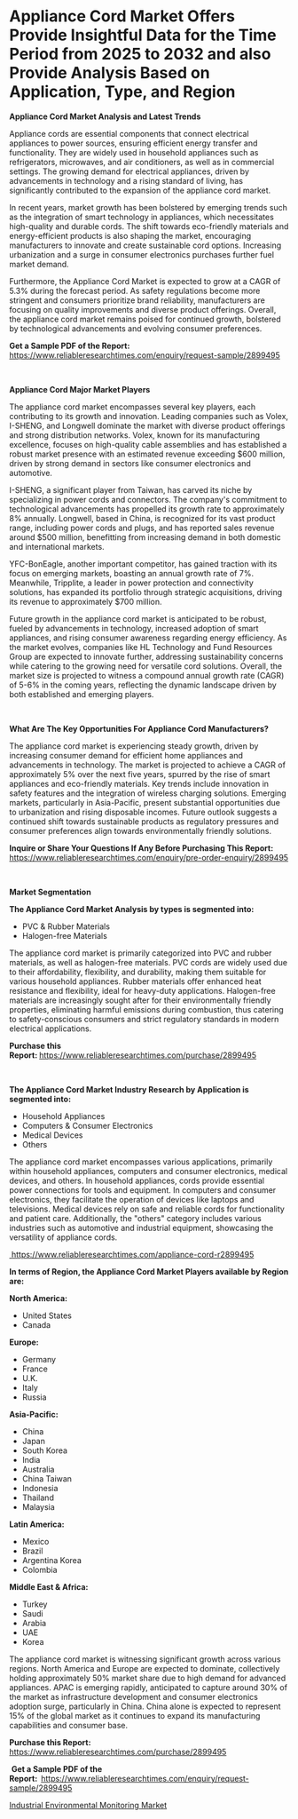 <p><h1>Appliance Cord Market Offers Provide Insightful Data for the Time Period from 2025 to 2032 and also Provide Analysis Based on Application, Type, and Region</h1></p><p><strong>Appliance Cord Market Analysis and Latest Trends</strong></p>
<p><p>Appliance cords are essential components that connect electrical appliances to power sources, ensuring efficient energy transfer and functionality. They are widely used in household appliances such as refrigerators, microwaves, and air conditioners, as well as in commercial settings. The growing demand for electrical appliances, driven by advancements in technology and a rising standard of living, has significantly contributed to the expansion of the appliance cord market.</p><p>In recent years, market growth has been bolstered by emerging trends such as the integration of smart technology in appliances, which necessitates high-quality and durable cords. The shift towards eco-friendly materials and energy-efficient products is also shaping the market, encouraging manufacturers to innovate and create sustainable cord options. Increasing urbanization and a surge in consumer electronics purchases further fuel market demand.</p><p>Furthermore, the Appliance Cord Market is expected to grow at a CAGR of 5.3% during the forecast period. As safety regulations become more stringent and consumers prioritize brand reliability, manufacturers are focusing on quality improvements and diverse product offerings. Overall, the appliance cord market remains poised for continued growth, bolstered by technological advancements and evolving consumer preferences.</p></p>
<p><strong>Get a Sample PDF of the Report:&nbsp;</strong> <a href="https://www.reliableresearchtimes.com/enquiry/request-sample/2899495?utm_campaign=3267&utm_medium=2&utm_source=Github&utm_content=ia&utm_term=16032025&utm_id=appliance-cord">https://www.reliableresearchtimes.com/enquiry/request-sample/2899495</a></p>
<p>&nbsp;</p>
<p><strong>Appliance Cord Major Market Players</strong></p>
<p><p>The appliance cord market encompasses several key players, each contributing to its growth and innovation. Leading companies such as Volex, I-SHENG, and Longwell dominate the market with diverse product offerings and strong distribution networks. Volex, known for its manufacturing excellence, focuses on high-quality cable assemblies and has established a robust market presence with an estimated revenue exceeding $600 million, driven by strong demand in sectors like consumer electronics and automotive.</p><p>I-SHENG, a significant player from Taiwan, has carved its niche by specializing in power cords and connectors. The company's commitment to technological advancements has propelled its growth rate to approximately 8% annually. Longwell, based in China, is recognized for its vast product range, including power cords and plugs, and has reported sales revenue around $500 million, benefitting from increasing demand in both domestic and international markets.</p><p>YFC-BonEagle, another important competitor, has gained traction with its focus on emerging markets, boasting an annual growth rate of 7%. Meanwhile, Tripplite, a leader in power protection and connectivity solutions, has expanded its portfolio through strategic acquisitions, driving its revenue to approximately $700 million.</p><p>Future growth in the appliance cord market is anticipated to be robust, fueled by advancements in technology, increased adoption of smart appliances, and rising consumer awareness regarding energy efficiency. As the market evolves, companies like HL Technology and Fund Resources Group are expected to innovate further, addressing sustainability concerns while catering to the growing need for versatile cord solutions. Overall, the market size is projected to witness a compound annual growth rate (CAGR) of 5-6% in the coming years, reflecting the dynamic landscape driven by both established and emerging players.</p></p>
<p>&nbsp;</p>
<p><strong>What Are The Key Opportunities For Appliance Cord Manufacturers?</strong></p>
<p><p>The appliance cord market is experiencing steady growth, driven by increasing consumer demand for efficient home appliances and advancements in technology. The market is projected to achieve a CAGR of approximately 5% over the next five years, spurred by the rise of smart appliances and eco-friendly materials. Key trends include innovation in safety features and the integration of wireless charging solutions. Emerging markets, particularly in Asia-Pacific, present substantial opportunities due to urbanization and rising disposable incomes. Future outlook suggests a continued shift towards sustainable products as regulatory pressures and consumer preferences align towards environmentally friendly solutions.</p></p>
<p><strong>Inquire or Share Your Questions If Any Before Purchasing This Report:</strong> <a href="https://www.reliableresearchtimes.com/enquiry/pre-order-enquiry/2899495?utm_campaign=3267&utm_medium=2&utm_source=Github&utm_content=ia&utm_term=16032025&utm_id=appliance-cord">https://www.reliableresearchtimes.com/enquiry/pre-order-enquiry/2899495</a></p>
<p>&nbsp;</p>
<p><strong>Market Segmentation</strong></p>
<p><strong>The Appliance Cord Market Analysis by types is segmented into:</strong></p>
<p><ul><li>PVC & Rubber Materials</li><li>Halogen-free Materials</li></ul></p>
<p><p>The appliance cord market is primarily categorized into PVC and rubber materials, as well as halogen-free materials. PVC cords are widely used due to their affordability, flexibility, and durability, making them suitable for various household appliances. Rubber materials offer enhanced heat resistance and flexibility, ideal for heavy-duty applications. Halogen-free materials are increasingly sought after for their environmentally friendly properties, eliminating harmful emissions during combustion, thus catering to safety-conscious consumers and strict regulatory standards in modern electrical applications.</p></p>
<p><strong>Purchase this Report:&nbsp;</strong><a href="https://www.reliableresearchtimes.com/purchase/2899495?utm_campaign=3267&utm_medium=2&utm_source=Github&utm_content=ia&utm_term=16032025&utm_id=appliance-cord">https://www.reliableresearchtimes.com/purchase/2899495</a></p>
<p>&nbsp;</p>
<p><strong>The Appliance Cord Market Industry Research by Application is segmented into:</strong></p>
<p><ul><li>Household Appliances</li><li>Computers & Consumer Electronics</li><li>Medical Devices</li><li>Others</li></ul></p>
<p><p>The appliance cord market encompasses various applications, primarily within household appliances, computers and consumer electronics, medical devices, and others. In household appliances, cords provide essential power connections for tools and equipment. In computers and consumer electronics, they facilitate the operation of devices like laptops and televisions. Medical devices rely on safe and reliable cords for functionality and patient care. Additionally, the "others" category includes various industries such as automotive and industrial equipment, showcasing the versatility of appliance cords.</p></p>
<p><a href="https://www.reliableresearchtimes.com/appliance-cord-r2899495?utm_campaign=3267&utm_medium=2&utm_source=Github&utm_content=ia&utm_term=16032025&utm_id=appliance-cord">&nbsp;https://www.reliableresearchtimes.com/appliance-cord-r2899495</a></p>
<p><strong>In terms of Region, the Appliance Cord Market Players available by Region are:</strong></p>
<p>
    <p> <strong> North America: </strong>
        <ul>
            <li>United States</li>
            <li>Canada</li>
        </ul>
        </p> 
    <p> <strong> Europe: </strong>
        <ul>
            <li>Germany</li>
            <li>France</li>
            <li>U.K.</li>
            <li>Italy</li>
            <li>Russia</li>
        </ul>
        </p> 
    <p> <strong> Asia-Pacific: </strong>
        <ul>
            <li>China</li>
            <li>Japan</li>
            <li>South Korea</li>
            <li>India</li>
            <li>Australia</li>
            <li>China Taiwan</li>
            <li>Indonesia</li>
            <li>Thailand</li>
            <li>Malaysia</li>
        </ul>
        </p> 
    <p> <strong> Latin America: </strong>
        <ul>
            <li>Mexico</li>
            <li>Brazil</li>
            <li>Argentina Korea</li>
            <li>Colombia</li>
        </ul>
        </p> 
    <p> <strong> Middle East & Africa: </strong>
        <ul>
            <li>Turkey</li>
            <li>Saudi</li>
            <li>Arabia</li>
            <li>UAE</li>
            <li>Korea</li>
        </ul>
    </p>
    </p>
<p><p>The appliance cord market is witnessing significant growth across various regions. North America and Europe are expected to dominate, collectively holding approximately 50% market share due to high demand for advanced appliances. APAC is emerging rapidly, anticipated to capture around 30% of the market as infrastructure development and consumer electronics adoption surge, particularly in China. China alone is expected to represent 15% of the global market as it continues to expand its manufacturing capabilities and consumer base.</p></p>
<p><strong>Purchase this Report: </strong><a href="https://www.reliableresearchtimes.com/purchase/2899495?utm_campaign=3267&utm_medium=2&utm_source=Github&utm_content=ia&utm_term=16032025&utm_id=appliance-cord">https://www.reliableresearchtimes.com/purchase/2899495</a></p>
<p>&nbsp;<strong>Get a Sample PDF of the Report:&nbsp;&nbsp;</strong><a href="https://www.reliableresearchtimes.com/enquiry/request-sample/2899495?utm_campaign=3267&utm_medium=2&utm_source=Github&utm_content=ia&utm_term=16032025&utm_id=appliance-cord">https://www.reliableresearchtimes.com/enquiry/request-sample/2899495</a></p>
<p><strong></strong></p>
<p><p><a href="https://github.com/duscarajlha/Market-Research-Report-List-1/blob/main/industrial-environmental-monitoring-market.md?utm_campaign=3267&utm_medium=2&utm_source=Github&utm_content=ia&utm_term=16032025&utm_id=appliance-cord">Industrial Environmental Monitoring Market</a></p></p>